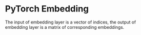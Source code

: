 # PyTorch Embedding

The input of embedding layer is a vector of indices, the output of embedding layer is a matrix of corresponding embeddings.

